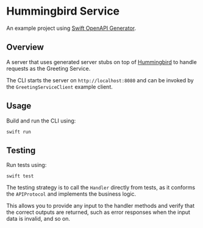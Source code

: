 # Hummingbird Service

An example project using [Swift OpenAPI Generator](https://github.com/apple/swift-openapi-generator).

## Overview

A server that uses generated server stubs on top of [Hummingbird](https://github.com/hummingbird-project/hummingbird) to handle requests as the Greeting Service. 

The CLI starts the server on `http://localhost:8080` and can be invoked by the `GreetingServiceClient` example client.

## Usage

Build and run the CLI using:

```
swift run
```

## Testing

Run tests using:

```
swift test
```

The testing strategy is to call the `Handler` directly from tests, as it conforms the `APIProtocol` and implements the business logic.

This allows you to provide any input to the handler methods and verify that the correct outputs are returned, such as error responses when the input data is invalid, and so on.
